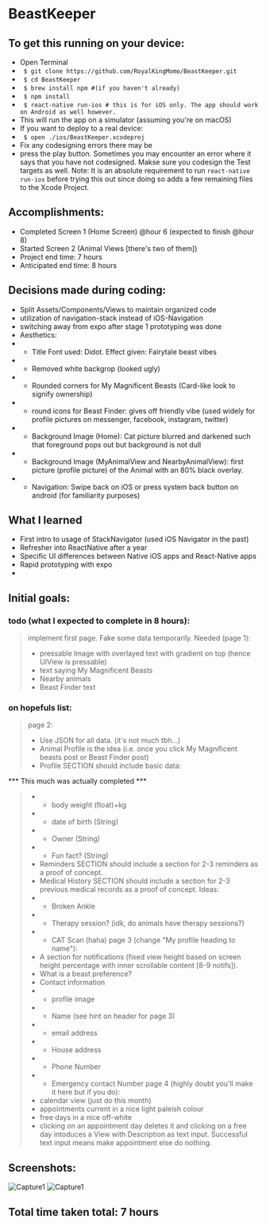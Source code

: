 
# BeastKeeper
## To get this running on your device:
- Open Terminal
-  ` $ git clone https://github.com/RoyalKingMomo/BeastKeeper.git`
-  ` $ cd BeastKeeper`
-  ` $ brew install npm #(if you haven't already)`
-  ` $ npm install`
-  ` $ react-native run-ios # this is for iOS only. The app should work on Android as well however.`
- This will run the app on a simulator (assuming you're on macOS)
- If you want to deploy to a real device:
-  ` $ open ./ios/BeastKeeper.xcodeproj`
- Fix any codesigning errors there may be
- press the play button. Sometimes you may encounter an error where it says that you have not codesigned. Makse sure you codesign the Test targets as well. Note: It is an absolute requirement to run `react-native run-ios` before trying this out since doing so adds a few remaining files to the Xcode Project.
  
## Accomplishments:
- Completed Screen 1 (Home Screen) @hour 6 (expected to finish @hour 8)
- Started Screen 2 (Animal Views [there's two of them])
- Project end time: 7 hours
- Anticipated end time: 8 hours
  
## Decisions made during coding:
- Split Assets/Components/Views to maintain organized code
- utilization of navigation-stack instead of iOS-Navigation
- switching away from expo after stage 1 prototyping was done
- Aesthetics:
-  - Title Font used: Didot. Effect given: Fairytale beast vibes
-  - Removed white backgrop (looked ugly)
-  - Rounded corners for My Magnificent Beasts (Card-like look to signify ownership)
-  - round icons for Beast Finder: gives off friendly vibe (used widely for profile pictures on messenger, facebook, instagram, twitter)
-  - Background Image (Home): Cat picture blurred and darkened such that foreground pops out but background is not dull
-  - Background Image (MyAnimalView and NearbyAnimalView): first picture (profile picture) of the Animal with an 80% black overlay.
-  - Navigation: Swipe back on iOS or press system back button on android (for familiarity purposes)
  
## What I learned
- First intro to usage of StackNavigator (used iOS Navigator in the past)
- Refresher into ReactNative after a year
- Specific UI differences between Native iOS apps and React-Native apps
- Rapid prototyping with expo
-
 
## Initial goals:
  
### todo (what I expected to complete in 8 hours):
> implement first page. Fake some data temporarily.
> Needed (page 1):
>  - pressable Image with overlayed text with gradient on top (hence UIView is pressable)
>  - text saying My Magnificent Beasts
>  - Nearby animals
>  - Beast Finder text
  
### on hopefuls list:
> page 2:
>  - Use JSON for all data. (it's not much tbh...)
>  - Animal Profile is the idea (i.e. once you click My Magnificent beasts post or Beast Finder post)
>  - Profile SECTION should include basic data:

*** This much was actually completed ***

>  -  - body weight (float)+kg
>  -  - date of birth (String)
>  -  - Owner (String)
>  -  - Fun fact? (String)
>  - Reminders SECTION should include a section for 2-3 reminders as a proof of concept.
>  - Medical History SECTION should include a section for 2-3 previous medical records as a proof of concept. Ideas:
>  -  - Broken Ankle
>  -  - Therapy session? (idk, do animals have therapy sessions?)
>  -  - CAT Scan (haha)
> page 3 (change "My profile heading to name"):
>  - A section for notifications (fixed view height based on screen height percentage with inner scrollable content [8-9 notifs]).
>  - What is a beast preference?
>  - Contact information
>  -  - profile image
>  -  - Name (see hint on header for page 3)
>  -  - email address
>  -  - House address
>  -  - Phone Number
>  -  - Emergency contact Number
> page 4 (highly doubt you'll make it here but if you do):
>  - calendar view (just do this month)
>  - appointments current in a nice light paleish colour
>  - free days in a nice off-white
>  - clicking on an appointment day deletes it and clicking on a free day intoduces a View with Description as text input. Successful text input means make appointment else do nothing.

## Screenshots:
![Capture1](https://raw.githubusercontent.com/RoyalKingMomo/BeastKeeper/master/assets/images/IMG_1058.PNG)
![Capture1](https://raw.githubusercontent.com/RoyalKingMomo/BeastKeeper/master/assets/images/IMG_1060.PNG)

## Total time taken total: 7 hours
